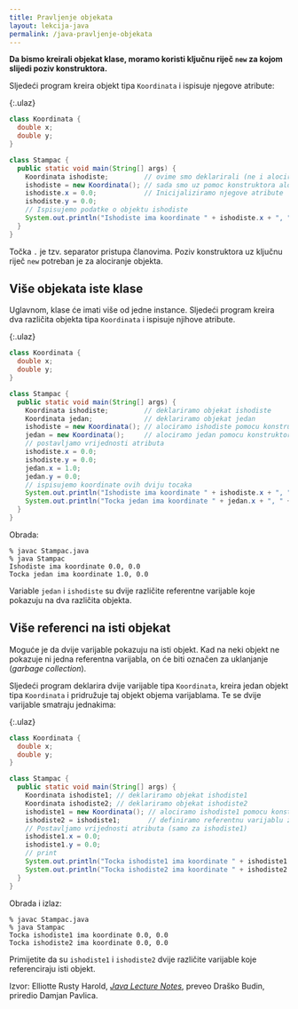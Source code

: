 ```yaml
---
title: Pravljenje objekata
layout: lekcija-java
permalink: /java-pravljenje-objekata
---
```


**Da bismo kreirali objekat klase, moramo koristi ključnu riječ `new` za kojom slijedi poziv konstruktora.**

Sljedeći program kreira objekt tipa `Koordinata` i ispisuje njegove atribute:

{:.ulaz}
```java
class Koordinata {
  double x;
  double y;
}

class Stampac {
  public static void main(String[] args) {
    Koordinata ishodiste;         // ovime smo deklarirali (ne i alocirali) objekt ishodiste
    ishodiste = new Koordinata(); // sada smo uz pomoc konstruktora alocirali (kreirali objekt)
    ishodiste.x = 0.0;            // Inicijaliziramo njegove atribute
    ishodiste.y = 0.0;
    // Ispisujemo podatke o objektu ishodiste
    System.out.println("Ishodiste ima koordinate " + ishodiste.x + ", " + ishodiste.y);
  }
}
```

Točka `.` je tzv. separator pristupa članovima. Poziv konstruktora uz ključnu riječ `new` potreban je za alociranje objekta.

## Više objekata iste klase

Uglavnom, klase će imati više od jedne instance. Sljedeći program kreira dva različita objekta tipa `Koordinata` i ispisuje njihove atribute.

{:.ulaz}
```java
class Koordinata {
  double x;
  double y;
}

class Stampac {
  public static void main(String[] args) {
    Koordinata ishodiste;         // deklariramo objekat ishodiste
    Koordinata jedan;             // deklariramo objekat jedan
    ishodiste = new Koordinata(); // alociramo ishodiste pomocu konstruktora klase
    jedan = new Koordinata();     // alociramo jedan pomocu konstruktora klase
    // postavljamo vrijednosti atributa
    ishodiste.x = 0.0;
    ishodiste.y = 0.0;
    jedan.x = 1.0;
    jedan.y = 0.0;
    // ispisujemo koordinate ovih dviju tocaka
    System.out.println("Ishodiste ima koordinate " + ishodiste.x + ", " + ishodiste.y);
    System.out.println("Tocka jedan ima koordinate " + jedan.x + ", " + jedan.y);
  }
}
```

Obrada:
```
% javac Stampac.java
% java Stampac
Ishodiste ima koordinate 0.0, 0.0
Tocka jedan ima koordinate 1.0, 0.0
```

Variable `jedan` i `ishodiste` su dvije različite referentne varijable koje pokazuju na dva različita objekta.

## Više referenci na isti objekat

Moguće je da dvije varijable pokazuju na isti objekt. Kad na neki objekt ne pokazuje ni jedna referentna varijabla, on će biti označen za uklanjanje (*garbage collection*).

Sljedeći program deklarira dvije varijable tipa `Koordinata`, kreira jedan objekt tipa `Koordinata` i pridružuje taj objekt objema varijablama. Te se dvije varijable smatraju jednakima:

{:.ulaz}
```java
class Koordinata {
  double x;
  double y;
}

class Stampac {
  public static void main(String[] args) {
    Koordinata ishodiste1; // deklariramo objekat ishodiste1
    Koordinata ishodiste2; // deklariramo objekat ishodiste2
    ishodiste1 = new Koordinata(); // alociramo ishodiste1 pomocu konstruktora klase
    ishodiste2 = ishodiste1;       // definiramo referentnu varijablu za ishodiste1
    // Postavljamo vrijednosti atributa (samo za ishodiste1)
    ishodiste1.x = 0.0;
    ishodiste1.y = 0.0;
    // print
    System.out.println("Tocka ishodiste1 ima koordinate " + ishodiste1.x + ", " + ishodiste1.y);
    System.out.println("Tocka ishodiste2 ima koordinate " + ishodiste2.x + ", " + ishodiste2.y);
  }
}
```

Obrada i izlaz:
```
% javac Stampac.java
% java Stampac
Tocka ishodiste1 ima koordinate 0.0, 0.0
Tocka ishodiste2 ima koordinate 0.0, 0.0
```

Primijetite da su `ishodiste1` i `ishodiste2` dvije različite varijable koje referenciraju isti objekt.


Izvor: Elliotte Rusty Harold, *[Java Lecture Notes](//www.cafeaulait.org/course/index.html)*, preveo Draško Budin, priredio Damjan Pavlica.
